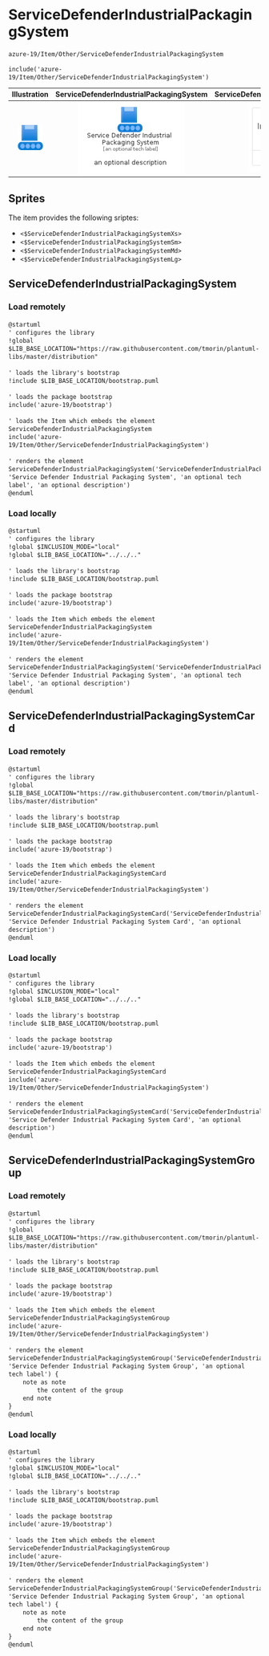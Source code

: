 # ServiceDefenderIndustrialPackagingSystem


```text
azure-19/Item/Other/ServiceDefenderIndustrialPackagingSystem
```

```text
include('azure-19/Item/Other/ServiceDefenderIndustrialPackagingSystem')
```



| Illustration | ServiceDefenderIndustrialPackagingSystem | ServiceDefenderIndustrialPackagingSystemCard | ServiceDefenderIndustrialPackagingSystemGroup |
| :---: | :---: | :---: | :---: |
| ![illustration for Illustration](../../../azure-19/Item/Other/ServiceDefenderIndustrialPackagingSystem.png) | ![illustration for ServiceDefenderIndustrialPackagingSystem](../../../azure-19/Item/Other/ServiceDefenderIndustrialPackagingSystem.Local.png) | ![illustration for ServiceDefenderIndustrialPackagingSystemCard](../../../azure-19/Item/Other/ServiceDefenderIndustrialPackagingSystemCard.Local.png) | ![illustration for ServiceDefenderIndustrialPackagingSystemGroup](../../../azure-19/Item/Other/ServiceDefenderIndustrialPackagingSystemGroup.Local.png) |



## Sprites
The item provides the following sriptes:

- `<$ServiceDefenderIndustrialPackagingSystemXs>`
- `<$ServiceDefenderIndustrialPackagingSystemSm>`
- `<$ServiceDefenderIndustrialPackagingSystemMd>`
- `<$ServiceDefenderIndustrialPackagingSystemLg>`





## ServiceDefenderIndustrialPackagingSystem

### Load remotely
```plantuml
@startuml
' configures the library
!global $LIB_BASE_LOCATION="https://raw.githubusercontent.com/tmorin/plantuml-libs/master/distribution"

' loads the library's bootstrap
!include $LIB_BASE_LOCATION/bootstrap.puml

' loads the package bootstrap
include('azure-19/bootstrap')

' loads the Item which embeds the element ServiceDefenderIndustrialPackagingSystem
include('azure-19/Item/Other/ServiceDefenderIndustrialPackagingSystem')

' renders the element
ServiceDefenderIndustrialPackagingSystem('ServiceDefenderIndustrialPackagingSystem', 'Service Defender Industrial Packaging System', 'an optional tech label', 'an optional description')
@enduml
```

### Load locally
```plantuml
@startuml
' configures the library
!global $INCLUSION_MODE="local"
!global $LIB_BASE_LOCATION="../../.."

' loads the library's bootstrap
!include $LIB_BASE_LOCATION/bootstrap.puml

' loads the package bootstrap
include('azure-19/bootstrap')

' loads the Item which embeds the element ServiceDefenderIndustrialPackagingSystem
include('azure-19/Item/Other/ServiceDefenderIndustrialPackagingSystem')

' renders the element
ServiceDefenderIndustrialPackagingSystem('ServiceDefenderIndustrialPackagingSystem', 'Service Defender Industrial Packaging System', 'an optional tech label', 'an optional description')
@enduml
```

## ServiceDefenderIndustrialPackagingSystemCard

### Load remotely
```plantuml
@startuml
' configures the library
!global $LIB_BASE_LOCATION="https://raw.githubusercontent.com/tmorin/plantuml-libs/master/distribution"

' loads the library's bootstrap
!include $LIB_BASE_LOCATION/bootstrap.puml

' loads the package bootstrap
include('azure-19/bootstrap')

' loads the Item which embeds the element ServiceDefenderIndustrialPackagingSystemCard
include('azure-19/Item/Other/ServiceDefenderIndustrialPackagingSystem')

' renders the element
ServiceDefenderIndustrialPackagingSystemCard('ServiceDefenderIndustrialPackagingSystemCard', 'Service Defender Industrial Packaging System Card', 'an optional description')
@enduml
```

### Load locally
```plantuml
@startuml
' configures the library
!global $INCLUSION_MODE="local"
!global $LIB_BASE_LOCATION="../../.."

' loads the library's bootstrap
!include $LIB_BASE_LOCATION/bootstrap.puml

' loads the package bootstrap
include('azure-19/bootstrap')

' loads the Item which embeds the element ServiceDefenderIndustrialPackagingSystemCard
include('azure-19/Item/Other/ServiceDefenderIndustrialPackagingSystem')

' renders the element
ServiceDefenderIndustrialPackagingSystemCard('ServiceDefenderIndustrialPackagingSystemCard', 'Service Defender Industrial Packaging System Card', 'an optional description')
@enduml
```

## ServiceDefenderIndustrialPackagingSystemGroup

### Load remotely
```plantuml
@startuml
' configures the library
!global $LIB_BASE_LOCATION="https://raw.githubusercontent.com/tmorin/plantuml-libs/master/distribution"

' loads the library's bootstrap
!include $LIB_BASE_LOCATION/bootstrap.puml

' loads the package bootstrap
include('azure-19/bootstrap')

' loads the Item which embeds the element ServiceDefenderIndustrialPackagingSystemGroup
include('azure-19/Item/Other/ServiceDefenderIndustrialPackagingSystem')

' renders the element
ServiceDefenderIndustrialPackagingSystemGroup('ServiceDefenderIndustrialPackagingSystemGroup', 'Service Defender Industrial Packaging System Group', 'an optional tech label') {
    note as note
        the content of the group
    end note
}
@enduml
```

### Load locally
```plantuml
@startuml
' configures the library
!global $INCLUSION_MODE="local"
!global $LIB_BASE_LOCATION="../../.."

' loads the library's bootstrap
!include $LIB_BASE_LOCATION/bootstrap.puml

' loads the package bootstrap
include('azure-19/bootstrap')

' loads the Item which embeds the element ServiceDefenderIndustrialPackagingSystemGroup
include('azure-19/Item/Other/ServiceDefenderIndustrialPackagingSystem')

' renders the element
ServiceDefenderIndustrialPackagingSystemGroup('ServiceDefenderIndustrialPackagingSystemGroup', 'Service Defender Industrial Packaging System Group', 'an optional tech label') {
    note as note
        the content of the group
    end note
}
@enduml
```

